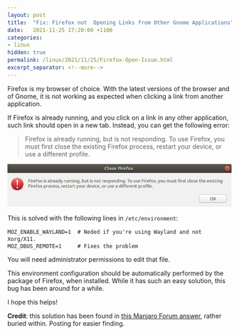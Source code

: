 ```yaml
---
layout: post
title:  "Fix: Firefox not  Opening Links from Other Gnome Applications"
date:   2021-11-25 17:20:00 +1100
categories:
- linux
hidden: true
permalink: /linux/2021/11/25/Firefox-Open-Issue.html
excerpt_separator: <!--more-->
---
```

Firefox is my browser of choice. With the latest versions of the browser and of Gnome, it is not working as expected when clicking a link from another application.

If Firefox is already running, and you click on a link in any other application, such link should open in a new tab. Instead, you can get the following error:

>Firefox is already running, but is not responding. To use Firefox, you must first close the existing Firefox process, restart your device, or use a different profile.

![Firefox is already running, but is not responding. To use Firefox, you must first close the existing Firefox process, restart your device, or use a different profile.](/assets/firefox_remote.png)

<!--more-->

This is solved with the following lines in `/etc/environment`:

```
MOZ_ENABLE_WAYLAND=1  # Neded if you're using Wayland and not Xorg/X11.
MOZ_DBUS_REMOTE=1     # Fixes the problem
```
You will need administrator permissions to edit that file.

This environment configuration should be automatically performed by the package of Firefox, when installed. While it has such an easy solution, this bug has been around for a while. 

I hope this helps!

**Credit**: this solution has been found in [this Manjaro Forum answer](https://forum.manjaro.org/t/firefox-does-not-open-link-from-other-applications/75504/7), rather buried within. Posting for easier finding.